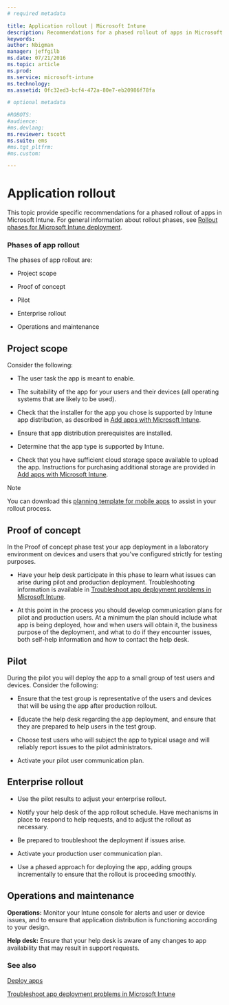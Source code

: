 ```yaml
---
# required metadata

title: Application rollout | Microsoft Intune
description: Recommendations for a phased rollout of apps in Microsoft Intune.
keywords:
author: Nbigman
manager: jeffgilb
ms.date: 07/21/2016
ms.topic: article
ms.prod:
ms.service: microsoft-intune
ms.technology:
ms.assetid: 0fc32ed3-bcf4-472a-80e7-eb20986f78fa

# optional metadata

#ROBOTS:
#audience:
#ms.devlang:
ms.reviewer: tscott
ms.suite: ems
#ms.tgt_pltfrm:
#ms.custom:

---
```


# Application rollout
This topic provide specific recommendations for a phased rollout of apps in Microsoft Intune. For general information about rollout phases, see [Rollout phases for Microsoft Intune deployment](rollout-phases-for-microsoft-intune-deployment.md).

### Phases of app rollout
The phases of app rollout are:

-   Project scope

-   Proof of concept

-   Pilot

-   Enterprise rollout

-   Operations and maintenance

## Project scope
Consider the following:

-   The user task the app is meant to enable.

-   The suitability of  the app for your users and their devices (all operating systems that are likely to be used).

-   Check that the installer for the app you chose is supported by Intune app distribution, as described in  [Add apps with Microsoft Intune](/intune/deploy-use/add-apps).

-   Ensure that app distribution prerequisites are installed. <!---, as described in [Plan for app deployment in Microsoft Intune](plan-for-app-deployment-in-microsoft-intune.md).--->

-   Determine that the app type is supported by Intune.

-   Check that  you have sufficient cloud storage space available to upload the app. Instructions for purchasing additional storage are provided in [Add apps with Microsoft Intune](/intune/deploy-use/add-apps).

> [!NOTE]           
> You can download this [planning template for mobile apps](https://gallery.technet.microsoft.com/Mobile-app-planning-18689d59) to assist in your rollout process.

## Proof of concept
In the Proof of concept phase test your app deployment in a laboratory environment on devices and users that you've configured strictly for testing purposes.

-   Have your help desk participate in this phase to learn what issues can arise during pilot and production deployment. Troubleshooting information is available in [Troubleshoot app deployment problems in Microsoft Intune](/intune/troubleshoot/troubleshoot-app-deployment-problems-in-microsoft-intune).

-   At this point in the process you should develop communication plans for pilot and production users. At a minimum the plan should include what app is being deployed, how and when users will obtain it,  the business purpose of the deployment, and what to do if they encounter issues, both self-help information and how to contact the help desk.

## Pilot
During the pilot you will deploy the app to a small group of test users and devices. Consider the following:

-   Ensure that the test group is representative of the users and devices that will be using the app after production rollout.

-   Educate the help desk regarding the app deployment, and ensure that they are prepared to help users in the test group.

-   Choose test users who will subject the app to typical usage and will reliably report issues to the pilot administrators.

-   Activate your pilot user communication plan.

## Enterprise rollout

-   Use the pilot results to adjust your enterprise rollout.

-   Notify your help desk of the app rollout schedule. Have mechanisms in place to respond to help requests, and to adjust the rollout as necessary.

-   Be prepared to troubleshoot the deployment if issues arise.

-   Activate your production user communication plan.

-   Use a phased approach for deploying the app, adding groups incrementally to ensure that the rollout is proceeding smoothly.

## Operations and maintenance
**Operations:** Monitor your Intune console for alerts and user or device issues, and to ensure that application distribution is functioning according to your design.

**Help desk:** Ensure that your help desk is aware of any changes to app availability that may result in support requests.

### See also
[Deploy apps](/intune/deploy-use/deploy-apps)

[Troubleshoot app deployment problems in Microsoft Intune](/intune/troubleshoot/troubleshoot-app-deployment-problems-in-microsoft-intune)
